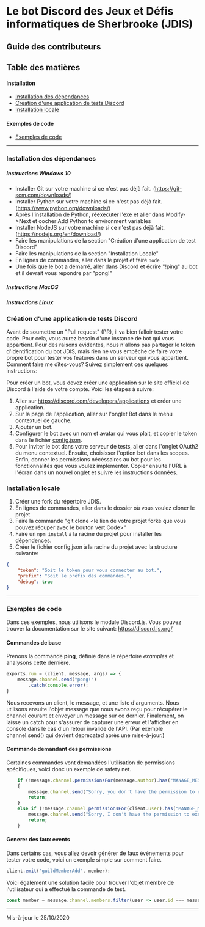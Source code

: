 ﻿# Le bot Discord des Jeux et Défis informatiques de Sherbrooke (JDIS)

## Guide des contributeurs
## Table des matières  
#### Installation
* [Installation des dépendances](#installation-des-dépendances)
* [Création d'une application de tests Discord](#création-dune-application-de-tests-discord)
* [Installation locale](#installation-locale)

#### Exemples de code
* [Exemples de code](#exemples-de-code-1)
---
### Installation des dépendances
##### Instructions Windows 10
- Installer Git sur votre machine si ce n'est pas déjà fait. (<https://git-scm.com/downloads/>)
- Installer Python sur votre machine si ce n'est pas déjà fait. (<https://www.python.org/downloads/>)
- Après l'installation de Python, réexecuter l'exe et aller dans Modify->Next et cocher Add Python to environment variables
- Installer NodeJS sur votre machine si ce n'est pas déjà fait. (<https://nodejs.org/en/download/>)
- Faire les manipulations de la section "Création d'une application de test Discord"
- Faire les manipulations de la section "Installation Locale"
- En lignes de commandes, aller dans le projet et faire ``node .``
- Une fois que le bot a démarré, aller dans Discord et écrire "!ping" au bot et il devrait vous répondre par "pong!"

##### Instructions MacOS

##### Instructions Linux


### Création d'une application de tests Discord
Avant de soumettre un "Pull request" (PR), il va bien falloir tester votre code. Pour cela, vous aurez besoin d'une instance de bot qui vous appartient. Pour des raisons évidentes, nous n'allons pas partager le token d'identification du bot JDIS, mais rien ne vous empêche de faire votre propre bot pour tester vos features dans un serveur qui vous appartient.
Comment faire me dîtes-vous? Suivez simplement ces quelques instructions:

Pour créer un bot, vous devez créer une application sur le site officiel de Discord à l'aide de votre compte.
Voici les étapes à suivre:
1. Aller sur <https://discord.com/developers/applications> et créer une application.
2. Sur la page de l'application, aller sur l'onglet Bot dans le menu contextuel de gauche.
3. Ajouter un bot.
4. Configurer le bot avec un nom et avatar qui vous plait, et copier le token dans le fichier [config.json](#config.json).
5. Pour inviter le bot dans votre serveur de tests, aller dans l'onglet OAuth2 du menu contextuel. Ensuite, choisisser l'option bot dans les scopes. Enfin, donner les permissions nécéssaires au bot pour les fonctionnalités que vous voulez implémenter. Copier ensuite l'URL à l'écran dans un nouvel onglet et suivre les instructions données.


### Installation locale
1. Créer une fork du répertoire JDIS.
2. En lignes de commandes, aller dans le dossier où vous voulez cloner le projet
3. Faire la commande "git clone <le lien de votre projet forké que vous pouvez récuper avec le bouton vert Code>"
4. Faire un ``npm install`` à la racine du projet pour installer les dépendences.
5. Créer le fichier config.json à la racine du projet avec la structure suivante:
```json
{
    "token": "Soit le token pour vous connecter au bot.",
    "prefix": "Soit le préfix des commandes.",
    "debug": true
}
```

---
### Exemples de code
Dans ces exemples, nous utilisons le module Discord.js. 
Vous pouvez trouver la documentation sur le site suivant: <https://discord.js.org/>

#### Commandes de base
Prenons la commande **ping**, définie dans le répertoire *examples* et analysons cette dernière.
```javascript
exports.run = (client, message, args) => {
    message.channel.send("pong!")
        .catch(console.error);
}
```
Nous recevons un client, le message, et une liste d'arguments. Nous utilisons ensuite l'objet message que nous avons reçu pour récupérer le channel courant et envoyer un message sur ce dernier. Finalement, on laisse un catch pour s'assurer de capturer une erreur et l'afficher en console dans le cas d'un retour invalide de l'API. (Par exemple channel.send() qui devient deprecated après une mise-à-jour.)

#### Commande demandant des permissions
Certaines commandes vont demandées l'utilisation de permissions spécifiques, voici donc un exemple de safety net.
```javascript
    if (!message.channel.permissionsFor(message.author).has("MANAGE_MESSAGES")) 
    {
        message.channel.send("Sorry, you don't have the permission to execute the command \"" + message.content + "\"");
        return;
    } 
    else if (!message.channel.permissionsFor(client.user).has("MANAGE_MESSAGES")) {
        message.channel.send("Sorry, I don't have the permission to execute the command \"" + message.content + "\"");
        return;
    }
```

#### Generer des faux events
Dans certains cas, vous allez devoir générer de faux événements pour tester votre code, voici un exemple simple sur comment faire.
```javascript
client.emit('guildMemberAdd', member);
```
Voici également une solution facile pour trouver l'objet membre de l'utilisateur qui a effectué la commande de test.
```javascript
const member = message.channel.members.filter(user => user.id === message.author.id);
```

---
Mis-à-jour le 25/10/2020

